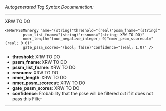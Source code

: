 _Autogenerated Tag Syntax Documentation:_

---
XRW TO DO

```
<NMerPSSMEnergy name="(string)"threshold="(real)"pssm_fname="(string)"
        pssm_list_fname="(string)"resnums="(string; XRW TO DO)"
        nmer_length="(non_negative_integer; 9)"nmer_pssm_scorecut="(real; 0.0)"
        gate_pssm_scores="(bool; false)"confidence="(real; 1.0)" />
```

-   **threshold**: XRW TO DO
-   **pssm_fname**: XRW TO DO
-   **pssm_list_fname**: XRW TO DO
-   **resnums**: XRW TO DO
-   **nmer_length**: XRW TO DO
-   **nmer_pssm_scorecut**: XRW TO DO
-   **gate_pssm_scores**: XRW TO DO
-   **confidence**: Probability that the pose will be filtered out if it does not pass this Filter

---
